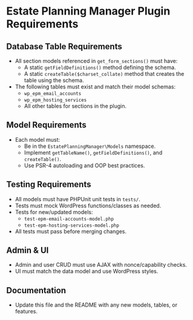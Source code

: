 # Estate Planning Manager Plugin Requirements

## Database Table Requirements
- All section models referenced in `get_form_sections()` must have:
  - A static `getFieldDefinitions()` method defining the schema.
  - A static `createTable($charset_collate)` method that creates the table using the schema.
- The following tables must exist and match their model schemas:
  - `wp_epm_email_accounts`
  - `wp_epm_hosting_services`
  - All other tables for sections in the plugin.

## Model Requirements
- Each model must:
  - Be in the `EstatePlanningManager\Models` namespace.
  - Implement `getTableName()`, `getFieldDefinitions()`, and `createTable()`.
  - Use PSR-4 autoloading and OOP best practices.

## Testing Requirements
- All models must have PHPUnit unit tests in `tests/`.
- Tests must mock WordPress functions/classes as needed.
- Tests for new/updated models:
  - `test-epm-email-accounts-model.php`
  - `test-epm-hosting-services-model.php`
- All tests must pass before merging changes.

## Admin & UI
- Admin and user CRUD must use AJAX with nonce/capability checks.
- UI must match the data model and use WordPress styles.

## Documentation
- Update this file and the README with any new models, tables, or features.
